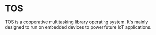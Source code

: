 # TOS

TOS is a cooperative multitasking library operating system.
It's mainly designed to run on embedded devices to power future IoT applications.

